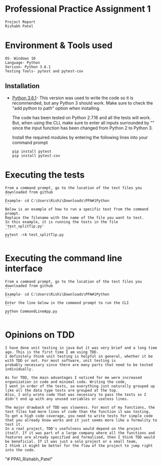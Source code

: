 # Professional Practice Assignment 1 
    Project Report
    Rishabh Patel

# Environment & Tools used
    OS- Windows 10
    Language- Python
    Verison- Python 3.6.1
    Testing Tools- pytest and pytest-cov

## Installation
*   [Python 3.6.1](https://www.python.org/downloads/release/python-361/)- This version was used to write 
    the code so it is recommended, but any Python 3 should work. 
    Make sure to check the "add python to path" option when installing.
    
    The code has been tested on Python 2.7.16 and all the tests will work. But, when using the
    CLI, make sure to enter all inputs surrounded by "" since the input function has been changed
    from Python 2 to Python 3.

    Install the required modules by entering the following lines into your command prompt
    ```
    pip install pytest
    pip install pytest-cov
    ```

# Executing the tests
    From a command prompt, go to the location of the test files you downloaded from github
    ```
    Example- cd C:\Users\Rishi\Downloads\PPA#1Python
    ```
    Below is an example of how to run a specific test from the command prompt. 
    Replace the filename with the name of the file you want to test. 
    In this example, it is running the tests in the file 'test_splitTip.py'
    ```
    pytest -rA test_splitTip.py
    ```
# Executing the command line interface
    From a command prompt, go to the location of the test files you downloaded from github
    ```
    Example- cd C:\Users\Rishi\Downloads\PPA#1Python
    ```
    Enter the line below in the command prompt to run the CLI
    ```
    python CommandLineApp.py
    ```
# Opinions on TDD
    I have done unit testing in java but it was very brief and a long time ago. This is the first time I am using TDD. 
    I definitely think unit testing is helpful in general, whether it be with TDD or not. For most software, unit testing is 
    probably necessary since there are many parts that need to be tested individually. 

    As for TDD, the main advantages I noticed for me were increased organization in code and minimal code. Writing the code, 
    I went in order of the tests, so everything just naturally grouped up like all the data type tests are grouped at the top. 
    Also, I only wrote code that was necessary to pass the tests so I didn't end up with any unused variables or useless lines. 

    The major drawback of TDD was slowness. For most of my functions, the test files had more lines of code than the function it was testing.
    To get a high code coverage, you need to write tests for simple code that you already know works and it just seems more like a formality to test it.
    In a real project, TDD's usefulness would depend on the project itself. If it was part of a large company where all the functions and 
    features are already specified and formalized, then I think TDD would be beneficial. If it was just a solo project or a small team, 
    I think it might be better for the flow of the project to jump right into the code.


"# PPA1_Rishabh_Patel" 
